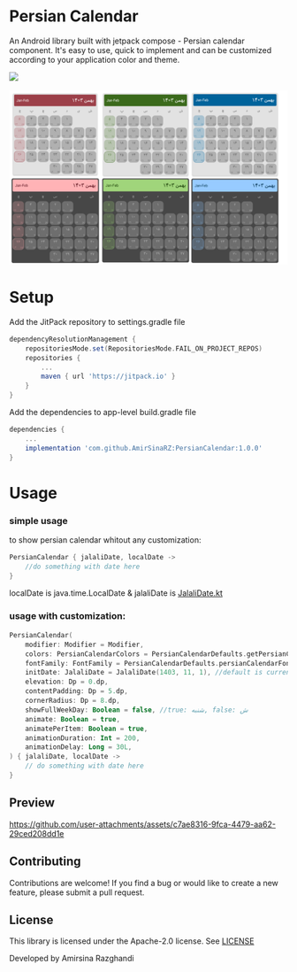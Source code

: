 # Persian Calendar
An Android library built with jetpack compose - Persian calendar component. It's easy to use, quick to implement and can be customized according to your application color and theme.

[![](https://jitpack.io/v/AmirSinaRZ/PersianCalendar.svg)](https://jitpack.io/#AmirSinaRZ/PersianCalendar)

<img width="850" src="art/AddText_02-14-03.38.21.png" alt="Library Image">

# Setup
Add the JitPack repository to settings.gradle file
```gradle
dependencyResolutionManagement {
    repositoriesMode.set(RepositoriesMode.FAIL_ON_PROJECT_REPOS)
    repositories {
        ...      
        maven { url 'https://jitpack.io' }
    }
}
```

Add the dependencies to app-level build.gradle file
```gradle
dependencies {
    ...
    implementation 'com.github.AmirSinaRZ:PersianCalendar:1.0.0'
}
```

# Usage
### simple usage
to show persian calendar whitout any customization:
```kotlin
PersianCalendar { jalaliDate, localDate ->
    //do something with date here
}
```
localDate is java.time.LocalDate & jalaliDate is [JalaliDate.kt](https://github.com/AmirSinaRZ/PersianCalendar/blob/master/persiancalendar/src/main/java/com/amirsinarz/persiancalendar/model/JalaliDate.kt)
### usage with customization:
```kotlin
PersianCalendar(
    modifier: Modifier = Modifier,
    colors: PersianCalendarColors = PersianCalendarDefaults.getPersianCalendarColors(),
    fontFamily: FontFamily = PersianCalendarDefaults.persianCalendarFont(),
    initDate: JalaliDate = JalaliDate(1403, 11, 1), //default is current date
    elevation: Dp = 0.dp,
    contentPadding: Dp = 5.dp,
    cornerRadius: Dp = 8.dp,
    showFullWeekDay: Boolean = false, //true: شنبه, false: ش
    animate: Boolean = true,
    animatePerItem: Boolean = true,
    animationDuration: Int = 200,
    animationDelay: Long = 30L,
) { jalaliDate, localDate ->
    // do something with date here
}
```

## Preview
https://github.com/user-attachments/assets/c7ae8316-9fca-4479-aa62-29ced208dd1e


## Contributing
Contributions are welcome! If you find a bug or would like to create a new feature, please submit a pull request.

## License
This library is licensed under the  Apache-2.0 license. See [LICENSE](https://github.com/AmirSinaRZ/PersianCalendar?tab=Apache-2.0-1-ov-file)

Developed by Amirsina Razghandi
